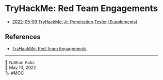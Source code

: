 # TryHackMe: Red Team Engagements

* [2022-05-09 TryHackMe: Jr. Penetration Tester (Supplements)](../log/2022-05-09-tryhackme-jr-penetration-tester-supplements.md)

## References

* [TryHackMe: Red Team Engagements](https://tryhackme.com/room/redteamengagements)

- - - -

<span aria-hidden="true">👤</span> Nathan Acks  
<span aria-hidden="true">📅</span> May 10, 2022  
<span aria-hidden="true">🏷️</span> #MOC
